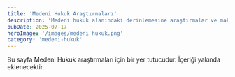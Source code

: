 ```yaml
---
title: 'Medeni Hukuk Araştırmaları'
description: 'Medeni hukuk alanındaki derinlemesine araştırmalar ve makaleler.'
pubDate: 2025-07-17
heroImage: '/images/medeni hukuk.png'
category: 'medeni-hukuk'
---
```


Bu sayfa Medeni Hukuk araştırmaları için bir yer tutucudur. İçeriği yakında eklenecektir.

